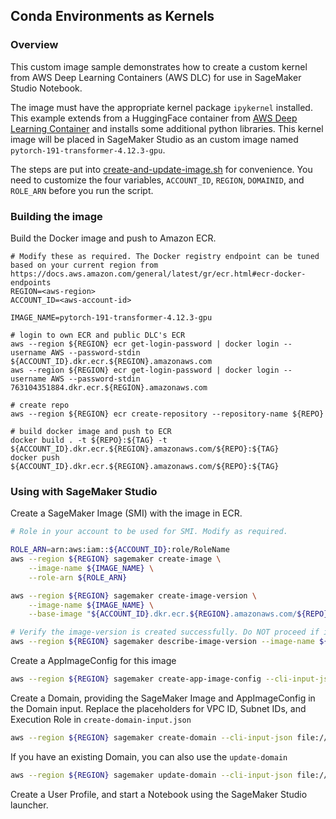 ## Conda Environments as Kernels


### Overview

This custom image sample demonstrates how to create a custom kernel from AWS Deep Learning Containers (AWS DLC) for use in SageMaker Studio Notebook. 

The image must have the appropriate kernel package `ipykernel` installed. This example extends from a HuggingFace container from [AWS Deep Learning Container](https://github.com/aws/deep-learning-containers/blob/master/available_images.md#huggingface-training-containers) and installs some additional python libraries. This kernel image will be placed in SageMaker Studio as an custom image named `pytorch-191-transformer-4.12.3-gpu`.

The steps are put into [create-and-update-image.sh](./create-and-update-image.sh) for convenience. You need to customize the four variables, `ACCOUNT_ID`, `REGION`, `DOMAINID`, and `ROLE_ARN` before you run the script.

### Building the image

Build the Docker image and push to Amazon ECR. 
```
# Modify these as required. The Docker registry endpoint can be tuned based on your current region from https://docs.aws.amazon.com/general/latest/gr/ecr.html#ecr-docker-endpoints
REGION=<aws-region>
ACCOUNT_ID=<aws-account-id>

IMAGE_NAME=pytorch-191-transformer-4.12.3-gpu

# login to own ECR and public DLC's ECR
aws --region ${REGION} ecr get-login-password | docker login --username AWS --password-stdin ${ACCOUNT_ID}.dkr.ecr.${REGION}.amazonaws.com
aws --region ${REGION} ecr get-login-password | docker login --username AWS --password-stdin 763104351884.dkr.ecr.${REGION}.amazonaws.com

# create repo
aws --region ${REGION} ecr create-repository --repository-name ${REPO}

# build docker image and push to ECR
docker build . -t ${REPO}:${TAG} -t ${ACCOUNT_ID}.dkr.ecr.${REGION}.amazonaws.com/${REPO}:${TAG}
docker push ${ACCOUNT_ID}.dkr.ecr.${REGION}.amazonaws.com/${REPO}:${TAG}
```

### Using with SageMaker Studio

Create a SageMaker Image (SMI) with the image in ECR. 

```bash
# Role in your account to be used for SMI. Modify as required.

ROLE_ARN=arn:aws:iam::${ACCOUNT_ID}:role/RoleName
aws --region ${REGION} sagemaker create-image \
    --image-name ${IMAGE_NAME} \
    --role-arn ${ROLE_ARN}

aws --region ${REGION} sagemaker create-image-version \
    --image-name ${IMAGE_NAME} \
    --base-image "${ACCOUNT_ID}.dkr.ecr.${REGION}.amazonaws.com/${REPO}:${TAG}"

# Verify the image-version is created successfully. Do NOT proceed if image-version is in CREATE_FAILED state or in any other state apart from CREATED.
aws --region ${REGION} sagemaker describe-image-version --image-name ${IMAGE_NAME}
```

Create a AppImageConfig for this image

```bash
aws --region ${REGION} sagemaker create-app-image-config --cli-input-json file://app-image-config-input.json

```

Create a Domain, providing the SageMaker Image and AppImageConfig in the Domain input. Replace the placeholders for VPC ID, Subnet IDs, and Execution Role in `create-domain-input.json`

```bash
aws --region ${REGION} sagemaker create-domain --cli-input-json file://create-domain-input.json
```

If you have an existing Domain, you can also use the `update-domain`

```bash
aws --region ${REGION} sagemaker update-domain --cli-input-json file://update-domain-input.json
```

Create a User Profile, and start a Notebook using the SageMaker Studio launcher.
